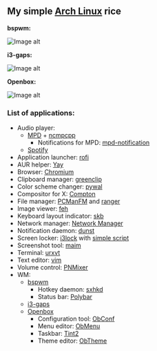 ## My simple [Arch Linux](https://www.archlinux.org/) rice

**bspwm:**

![Image alt](https://i.imgur.com/h4FKdMe.png)

**i3-gaps:**

![Image alt](https://i.imgur.com/WMrnvVX.png)

**Openbox:**

![Image alt](https://i.imgur.com/UgKdxgm.png)

### List of applications:

* Audio player:
  - [MPD](https://www.musicpd.org/) + [ncmpcpp](https://rybczak.net/ncmpcpp/)
    - Notifications for MPD: [mpd-notification](https://github.com/eworm-de/mpd-notification)
  - [Spotify](https://www.spotify.com/us/download/linux)
* Application launcher: [rofi](https://github.com/davatorium/rofi/)
* AUR helper: [Yay](https://github.com/Jguer/yay)
* Browser: [Chromium](https://www.chromium.org/)
* Clipboard manager: [greenclip](https://github.com/erebe/greenclip)
* Color scheme changer: [pywal](https://github.com/dylanaraps/pywal)
* Compositor for X: [Compton](https://github.com/chjj/compton/)
* File manager: [PCManFM](https://wiki.lxde.org/en/PCManFM) and [ranger](https://ranger.github.io/)
* Image viewer: [feh](https://feh.finalrewind.org/)
* Keyboard layout indicator: [skb](https://plhk.ru/)
* Network manager: [Network Manager](https://wiki.gnome.org/Projects/NetworkManager/)
* Notification daemon: [dunst](https://dunst-project.org/)
* Screen locker: [i3lock](https://i3wm.org/i3lock/) with [simple script](https://github.com/sadparadiseinhell/dotfiles/blob/master/scripts/lock.sh)
* Screenshot tool: [maim](https://github.com/naelstrof/maim)
* Terminal: [urxvt](http://software.schmorp.de/pkg/rxvt-unicode.html)
* Text editor: [vim](https://www.vim.org/)
* Volume control: [PNMixer](https://github.com/nicklan/pnmixer)
* WM:
  - [bspwm](https://github.com/baskerville/bspwm)
    - Hotkey daemon: [sxhkd](https://github.com/baskerville/sxhkd)
    - Status bar: [Polybar](https://github.com/polybar/polybar)
  - [i3-gaps](https://github.com/Airblader/i3)
  - [Openbox](http://openbox.org/wiki/Main_Page)
    - Configuration tool: [ObConf](http://openbox.org/wiki/ObConf:About)
    - Menu editor: [ObMenu](http://obmenu.sourceforge.net/)
    - Taskbar: [Tint2](https://gitlab.com/o9000/tint2)
    - Theme editor: [ObTheme](https://xyne.archlinux.ca/projects/obtheme/)
